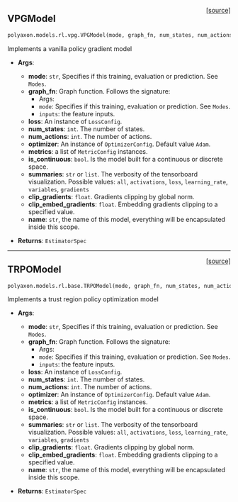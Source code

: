 <span style="float:right;">[[source]](https://github.com/polyaxon/polyaxon/blob/master/polyaxon/models/rl/vpg.py#L12)</span>
## VPGModel

```python
polyaxon.models.rl.vpg.VPGModel(mode, graph_fn, num_states, num_actions, loss=None, optimizer=None, metrics=None, is_deterministic=False, is_continuous=False, summaries='all', clip_gradients=0.5, clip_embed_gradients=0.1, name='Model')
```

Implements a vanilla policy gradient model
- __Args__:
	- __mode__: `str`, Specifies if this training, evaluation or prediction. See `Modes`.
	- __graph_fn__: Graph function. Follows the signature:
		* Args:
		* `mode`: Specifies if this training, evaluation or prediction. See `Modes`.
		* `inputs`: the feature inputs.
	- __loss__: An instance of `LossConfig`.
	- __num_states__: `int`. The number of states.
	- __num_actions__: `int`. The number of actions.
	- __optimizer__: An instance of `OptimizerConfig`. Default value `Adam`.
	- __metrics__: a list of `MetricConfig` instances.
	- __is_continuous__: `bool`. Is the model built for a continuous or discrete space.
	- __summaries__: `str` or `list`. The verbosity of the tensorboard visualization.
		Possible values: `all`, `activations`, `loss`, `learning_rate`, `variables`, `gradients`
	- __clip_gradients__: `float`. Gradients  clipping by global norm.
	- __clip_embed_gradients__: `float`. Embedding gradients clipping to a specified value.
	- __name__: `str`, the name of this model, everything will be encapsulated inside this scope.

 - __Returns__:
	`EstimatorSpec`


----

<span style="float:right;">[[source]](https://github.com/polyaxon/polyaxon/blob/master/polyaxon/models/rl/trpo.py#L14)</span>
## TRPOModel

```python
polyaxon.models.rl.base.TRPOModel(mode, graph_fn, num_states, num_actions, loss=None, optimizer=None, metrics=None, is_deterministic=False, is_continuous=False, summaries='all', clip_gradients=0.5, clip_embed_gradients=0.1, name='Model')
```

Implements a trust region policy optimization model
- __Args__:
	- __mode__: `str`, Specifies if this training, evaluation or prediction. See `Modes`.
	- __graph_fn__: Graph function. Follows the signature:
		* Args:
		* `mode`: Specifies if this training, evaluation or prediction. See `Modes`.
		* `inputs`: the feature inputs.
	- __loss__: An instance of `LossConfig`.
	- __num_states__: `int`. The number of states.
	- __num_actions__: `int`. The number of actions.
	- __optimizer__: An instance of `OptimizerConfig`. Default value `Adam`.
	- __metrics__: a list of `MetricConfig` instances.
	- __is_continuous__: `bool`. Is the model built for a continuous or discrete space.
	- __summaries__: `str` or `list`. The verbosity of the tensorboard visualization.
		Possible values: `all`, `activations`, `loss`, `learning_rate`, `variables`, `gradients`
	- __clip_gradients__: `float`. Gradients  clipping by global norm.
	- __clip_embed_gradients__: `float`. Embedding gradients clipping to a specified value.
	- __name__: `str`, the name of this model, everything will be encapsulated inside this scope.

 - __Returns__:
	`EstimatorSpec`
